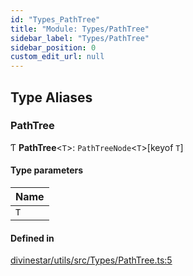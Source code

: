 ```yaml
---
id: "Types_PathTree"
title: "Module: Types/PathTree"
sidebar_label: "Types/PathTree"
sidebar_position: 0
custom_edit_url: null
---
```


## Type Aliases

### PathTree

Ƭ **PathTree**\<`T`\>: `PathTreeNode`\<`T`\>[keyof `T`]

#### Type parameters

| Name |
| :------ |
| `T` |

#### Defined in

[divinestar/utils/src/Types/PathTree.ts:5](https://github.com/lucasdamianjohnson/DivineVoxelEngine/blob/596fa7391478620ed460dfb4856ff0a763b91c49/divinestar/utils/src/Types/PathTree.ts#L5)
